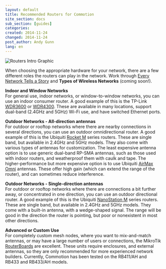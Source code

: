 ```yaml
---
layout: default
title: Recommended Routers for Commotion
site_section: docs
sub_section: [guides]
categories: 
created: 2014-11-24
changed: 2014-11-24
post_author: Andy Gunn
lang: en
---
```


![Routers Intro Graphic](/files/Recommended_Hardware_Intro.png)

When choosing the appropriate hardware for your network, there are a few different roles the routers can play in the network. Work through [Every Network Tells a Story](/docs/cck/planning/design-your-network-every-network-tells-story/) and <strong>Types of Wireless Networks</strong> (coming soon!).

<strong>Indoor and Window Networks</strong><br />
For general use, indoor networks, or window-to-window networks, you can use an indoor consumer router. A good example of this is the TP-Link [WDR3600](http://www.tp-link.us/products/details/?categoryid=2268&model=TL-WDR3600) or [WDR4300](http://www.tp-link.us/products/details/?categoryid=2166&model=TL-WDR4300). These are available in many locations, support dual-band (2.4GHz and 5GHz) Wi-Fi use, and have switched Ethernet ports.

<strong>Outdoor Networks - All-direction antennas</strong><br />
For outdoor or rooftop networks where there are nearby connections in several directions, you can use an outdoor omnidirectional router. A good example of this is the Ubiquiti [Rocket M](http://www.ubnt.com/airmax/rocketm/) series routers. These are single band, but available in 2.4GHz and 5GHz models. They also come with various types of antennas for customization. The least expensive antenna option is to use generic dual-band RP-SMA antennas, such as those used with indoor routers, and weatherproof them with caulk and tape. The higher-performance but more expensive option is to use Ubiquiti [AirMax Omni](http://www.ubnt.com/airmax/airmax-omni-antenna/) antennas. These offer high gain (which can extend the range of the router), and can sometimes reduce interference.

<strong>Outdoor Networks - Single-direction antennas</strong><br />
For outdoor or rooftop networks where there are connections a bit further away, or concentrated in one direction, you can use an outdoor directional router. A good example of this is the Ubiquiti [NanoStation M](http://www.ubnt.com/airmax/nanostationm/) series routers. These are single band, but available in 2.4GHz and 5GHz models. They come with a built-in antenna, with a wedge-shaped signal. The range will be good in the direction the router is pointing, but poor or nonexistent in most other directions.

<strong>Advanced or Custom Use</strong><br />
For completely custom mesh nodes, where you want to mix-and-match antennas, or may have a large number of users or connections, the MikroTik [RouterBoards](http://routerboard.com/) are excellent. These units require enclosures, and external antennas, so they are only recommended for more experienced network builders. Currently, Commotion has been tested on the RB411/AH and RB433 and RB433/AH models.

